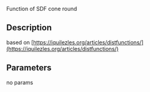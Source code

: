 Function of SDF cone round


## Description


based on [https://iquilezles.org/articles/distfunctions/](https://iquilezles.org/articles/distfunctions/)

## Parameters
no params
